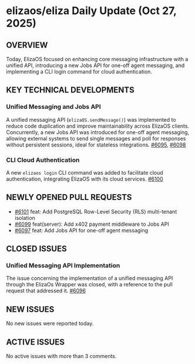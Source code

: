 # elizaos/eliza Daily Update (Oct 27, 2025)
## OVERVIEW 
Today, ElizaOS focused on enhancing core messaging infrastructure with a unified API, introducing a new Jobs API for one-off agent messaging, and implementing a CLI login command for cloud authentication.

## KEY TECHNICAL DEVELOPMENTS

### Unified Messaging and Jobs API
A unified messaging API (`elizaOS.sendMessage()`) was implemented to reduce code duplication and improve maintainability across ElizaOS clients. Concurrently, a new Jobs API was introduced for one-off agent messaging, allowing external systems to send single messages and poll for responses without persistent sessions, ideal for stateless integrations.
[#6095](https://github.com/elizaos/eliza/pull/6095), [#6098](https://github.com/elizaos/eliza/pull/6098)

### CLI Cloud Authentication
A new `elizaos login` CLI command was added to facilitate cloud authentication, integrating ElizaOS with its cloud services.
[#6100](https://github.com/elizaos/eliza/pull/6100)

## NEWLY OPENED PULL REQUESTS
- [#6101](https://github.com/elizaos/eliza/pull/6101) feat: Add PostgreSQL Row-Level Security (RLS) multi-tenant isolation
- [#6099](https://github.com/elizaos/eliza/pull/6099) feat(server): Add x402 payment middleware to Jobs API
- [#6097](https://github.com/elizaos/eliza/pull/6097) feat: Add Jobs API for one-off agent messaging

## CLOSED ISSUES

### Unified Messaging API Implementation
The issue concerning the implementation of a unified messaging API through the ElizaOs Wrapper was closed, with a reference to the pull request that addressed it.
[#6096](https://github.com/elizaos/eliza/issues/6096)

## NEW ISSUES
No new issues were reported today.

## ACTIVE ISSUES
No active issues with more than 3 comments.